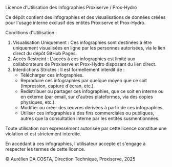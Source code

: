 Licence d'Utilisation des Infographies Proxiserve / Prox-Hydro

Ce dépôt contient des infographies et des visualisations de données créées pour l'usage interne exclusif des entités Proxiserve et Prox-Hydro.

Conditions d'Utilisation :

1.  Visualisation Uniquement : Ces infographies sont destinées à être uniquement visualisées en ligne par les personnes autorisées, via le lien direct du dépôt GitHub Pages.
2.  Accès Restreint : L'accès à ces infographies est limité aux collaborateurs de Proxiserve et Prox-Hydro disposant du lien direct.
3.  Interdictions Strictes : Il est formellement interdit de :
    * Télécharger ces infographies.
    * Reproduire ces infographies par quelque moyen que ce soit (impression, capture d'écran, etc.).
    * Redistribuer ou partager ces infographies, que ce soit en interne ou en externe (par email, sur d'autres plateformes, via des copies physiques, etc.).
    * Modifier ou créer des œuvres dérivées à partir de ces infographies.
    * Utiliser ces infographies à des fins commerciales ou publiques, autres que la consultation interne par les entités susmentionnées.

Toute utilisation non expressément autorisée par cette licence constitue une violation et est strictement interdite.

En accédant à ces infographies, l'utilisateur accepte et s'engage à respecter les termes de cette licence.

© Aurélien DA COSTA, Direction Technique, Proxiserve, 2025
